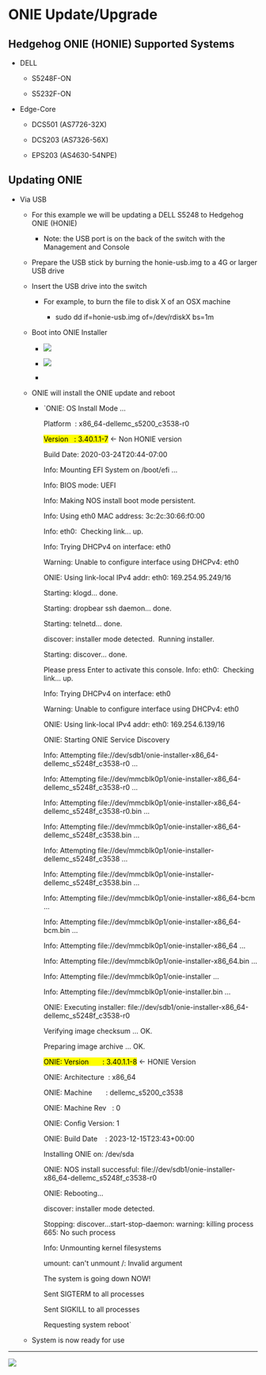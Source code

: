 <!--@@joggrdoc@@-->
<!-- @joggr:version(v1):end -->
<!-- @joggr:warning:start -->
<!-- 
  _   _   _    __        __     _      ____    _   _   ___   _   _    ____     _   _   _ 
 | | | | | |   \ \      / /    / \    |  _ \  | \ | | |_ _| | \ | |  / ___|   | | | | | |
 | | | | | |    \ \ /\ / /    / _ \   | |_) | |  \| |  | |  |  \| | | |  _    | | | | | |
 |_| |_| |_|     \ V  V /    / ___ \  |  _ <  | |\  |  | |  | |\  | | |_| |   |_| |_| |_|
 (_) (_) (_)      \_/\_/    /_/   \_\ |_| \_\ |_| \_| |___| |_| \_|  \____|   (_) (_) (_)
                                                              
This document is managed by Joggr. Editing this document could break Joggr's core features, i.e. our 
ability to auto-maintain this document. Please use the Joggr editor to edit this document 
(link at bottom of the page).
-->
<!-- @joggr:warning:end -->
# ONIE Update/Upgrade

## Hedgehog ONIE (HONIE) Supported Systems

* DELL

  * S5248F-ON

  * S5232F-ON

* Edge-Core

  * DCS501 (AS7726-32X)

  * DCS203 (AS7326-56X)

  * EPS203 (AS4630-54NPE)

## Updating ONIE

* Via USB

  * For this example we will be updating a DELL S5248 to Hedgehog ONIE (HONIE)

    * Note: the USB port is on the back of the switch with the Management and Console

  * Prepare the USB stick by burning the honie-usb.img to a 4G or larger USB drive

  * Insert the USB drive into the switch

    * For example, to burn the file to disk X of an OSX machine

      * sudo dd if=honie-usb.img of=/dev/rdiskX bs=1m

  * Boot into ONIE Installer

    * ![](./onie-update-grub-onie.png)

    * ![](./onie-update-onie-install.png)

    *

  * ONIE will install the ONIE update and reboot

    * `ONIE: OS Install Mode ...

      Platform  : x86_64-dellemc_s5200_c3538-r0

      <mark>Version   : 3.40.1.1-7</mark> <- Non HONIE version

      Build Date: 2020-03-24T20:44-07:00

      Info: Mounting EFI System on /boot/efi ...

      Info: BIOS mode: UEFI

      Info: Making NOS install boot mode persistent.

      Info: Using eth0 MAC address: 3c:2c:30:66:f0:00

      Info: eth0:  Checking link... up.

      Info: Trying DHCPv4 on interface: eth0

      Warning: Unable to configure interface using DHCPv4: eth0

      ONIE: Using link-local IPv4 addr: eth0: 169.254.95.249/16

      Starting: klogd... done.

      Starting: dropbear ssh daemon... done.

      Starting: telnetd... done.

      discover: installer mode detected.  Running installer.

      Starting: discover... done.

      Please press Enter to activate this console. Info: eth0:  Checking link... up.

      Info: Trying DHCPv4 on interface: eth0

      Warning: Unable to configure interface using DHCPv4: eth0

      ONIE: Using link-local IPv4 addr: eth0: 169.254.6.139/16

      ONIE: Starting ONIE Service Discovery

      Info: Attempting file://dev/sdb1/onie-installer-x86_64-dellemc_s5248f_c3538-r0 ...

      Info: Attempting file://dev/mmcblk0p1/onie-installer-x86_64-dellemc_s5248f_c3538-r0 ...

      Info: Attempting file://dev/mmcblk0p1/onie-installer-x86_64-dellemc_s5248f_c3538-r0.bin ...

      Info: Attempting file://dev/mmcblk0p1/onie-installer-x86_64-dellemc_s5248f_c3538.bin ...

      Info: Attempting file://dev/mmcblk0p1/onie-installer-dellemc_s5248f_c3538 ...

      Info: Attempting file://dev/mmcblk0p1/onie-installer-dellemc_s5248f_c3538.bin ...

      Info: Attempting file://dev/mmcblk0p1/onie-installer-x86_64-bcm ...

      Info: Attempting file://dev/mmcblk0p1/onie-installer-x86_64-bcm.bin ...

      Info: Attempting file://dev/mmcblk0p1/onie-installer-x86_64 ...

      Info: Attempting file://dev/mmcblk0p1/onie-installer-x86_64.bin ...

      Info: Attempting file://dev/mmcblk0p1/onie-installer ...

      Info: Attempting file://dev/mmcblk0p1/onie-installer.bin ...

      ONIE: Executing installer: file://dev/sdb1/onie-installer-x86_64-dellemc_s5248f_c3538-r0

      Verifying image checksum ... OK.

      Preparing image archive ... OK.

      <mark>ONIE: Version       : 3.40.1.1-8</mark> <- HONIE Version

      ONIE: Architecture  : x86_64

      ONIE: Machine       : dellemc_s5200_c3538

      ONIE: Machine Rev   : 0

      ONIE: Config Version: 1

      ONIE: Build Date    : 2023-12-15T23:43+00:00

      Installing ONIE on: /dev/sda

      ONIE: NOS install successful: file://dev/sdb1/onie-installer-x86_64-dellemc_s5248f_c3538-r0

      ONIE: Rebooting...

      discover: installer mode detected.

      Stopping: discover...start-stop-daemon: warning: killing process 665: No such process

      Info: Unmounting kernel filesystems

      umount: can't unmount /: Invalid argument

      The system is going down NOW!

      Sent SIGTERM to all processes

      Sent SIGKILL to all processes

      Requesting system reboot`

  * System is now ready for use

<!-- @joggr:editLink(ab6b3165-3600-4cdd-964f-3c2e7926f614):start -->
---
<a href="https://app.joggr.io/app/documents/ab6b3165-3600-4cdd-964f-3c2e7926f614/edit" alt="Edit doc on Joggr">
  <img src="https://storage.googleapis.com/joggr-public-assets/github/badges/edit-document-badge.svg" />
</a>
<!-- @joggr:editLink(ab6b3165-3600-4cdd-964f-3c2e7926f614):end -->